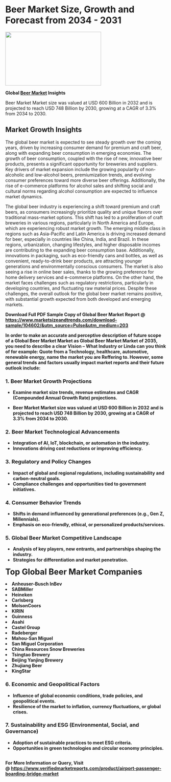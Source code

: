 <H1>Beer Market Size, Growth and Forecast from 2034 - 2031</H1><img class="aligncenter size-medium wp-image-584254" src="https://thirdeyenews.in/wp-content/uploads/2034/09/Global-Market-Research-300x168.jpeg" alt="" width="300" height="168" /><p><strong>Global&nbsp;<a href="https://www.marketsizeandtrends.com/download-sample/104602/&amp;utm_source=Pulse&amp;utm_medium=203">Beer Market</a> Insights</strong></p><p>Beer Market Market size was valued at USD 600 Billion in 2032 and is projected to reach USD 748 Billion by 2030, growing at a CAGR of 3.3% from 2034 to 2030.</p><p><h2>Market Growth Insights</h2> <p>The global beer market is expected to see steady growth over the coming years, driven by increasing consumer demand for premium and craft beer, along with expanding beer consumption in emerging economies. The growth of beer consumption, coupled with the rise of new, innovative beer products, presents a significant opportunity for breweries and suppliers. Key drivers of market expansion include the growing popularity of non-alcoholic and low-alcohol beers, premiumization trends, and evolving consumer preferences toward more diverse beer offerings. Additionally, the rise of e-commerce platforms for alcohol sales and shifting social and cultural norms regarding alcohol consumption are expected to influence market dynamics.</p> <p><strong></strong></p> <p>The global beer industry is experiencing a shift toward premium and craft beers, as consumers increasingly prioritize quality and unique flavors over traditional mass-market options. This shift has led to a proliferation of craft breweries in various regions, particularly in North America and Europe, which are experiencing robust market growth. The emerging middle class in regions such as Asia-Pacific and Latin America is driving increased demand for beer, especially in countries like China, India, and Brazil. In these regions, urbanization, changing lifestyles, and higher disposable incomes are contributing to the expanding beer consumption base. Additionally, innovations in packaging, such as eco-friendly cans and bottles, as well as convenient, ready-to-drink beer products, are attracting younger generations and environmentally conscious consumers. The market is also seeing a rise in online beer sales, thanks to the growing preference for home delivery services and e-commerce platforms. On the other hand, the market faces challenges such as regulatory restrictions, particularly in developing countries, and fluctuating raw material prices. Despite these challenges, the overall outlook for the global beer market remains positive, with substantial growth expected from both developed and emerging markets.</p> <p><strong></p><p><span class=""><strong>Download Full PDF Sample Copy of Global Beer Market Report</strong> @ <a href="https://www.marketsizeandtrends.com/download-sample/104602/&amp;utm_source=Pulse&amp;utm_medium=203" target="_blank">https://www.marketsizeandtrends.com/download-sample/104602/&amp;utm_source=Pulse&amp;utm_medium=203</a></span></p><p>In order to make an accurate and perceptive description of future scope of a Global&nbsp;Beer Market Market as Global&nbsp;Beer Market Market of 2035, you need to describe a clear Vision &ndash; What Industry or Linda can you think of for example: Quote from a Technology, healthcare, automotive, renewable energy, name the market you are Reffering to. However, some general trends and factors usually impact market reports and their future outlook include:</p><h3>1.&nbsp;<strong>Beer Market Growth Projections</strong></h3><ul><li>Examine market size trends, revenue estimates and CAGR (Compounded Annual Growth Rate) projections.</li><li><p>Beer Market Market size was valued at USD 600 Billion in 2032 and is projected to reach USD 748 Billion by 2030, growing at a CAGR of 3.3% from 2034 to 2030.</p></li></ul><h3>2.&nbsp;<strong>Beer Market Technological Advancements</strong></h3><ul><li>Integration of AI, IoT, blockchain, or automation in the industry.</li><li>Innovations driving cost reductions or improving efficiency.</li></ul><h3>3.&nbsp;<strong>Regulatory and Policy Changes</strong></h3><ul><li>Impact of global and regional regulations, including sustainability and carbon-neutral goals.</li><li>Compliance challenges and opportunities tied to government initiatives.</li></ul><h3>4.&nbsp;<strong>Consumer Behavior Trends</strong></h3><ul><li>Shifts in demand influenced by generational preferences (e.g., Gen Z, Millennials).</li><li>Emphasis on eco-friendly, ethical, or personalized products/services.</li></ul><h3>5.&nbsp;<strong>Global Beer Market Competitive Landscape</strong></h3><ul><li>Analysis of key players, new entrants, and partnerships shaping the industry.</li><li>Strategies for differentiation and market penetration.</li></ul><p data-pm-slice="1 1 []"><span style="color: inherit; font-family: inherit; font-size: 25px;">Top Global Beer Market Companies</span></p><div class="" data-test-id=""><p><li>Anheuser-Busch InBev</li><li> SABMiller</li><li> Heineken</li><li> Carlsberg</li><li> MolsonCoors</li><li> KIRIN</li><li> Guinness</li><li> Asahi</li><li> Castel Group</li><li> Radeberger</li><li> Mahou-San Miguel</li><li> San Miguel Corporation</li><li> China Resources Snow Breweries</li><li> Tsingtao Brewery</li><li> Beijing Yanjing Brewery</li><li> Zhujiang Beer</li><li> KingStar</li></p></div><h3>6.&nbsp;<strong>Economic and Geopolitical Factors</strong></h3><ul><li>Influence of global economic conditions, trade policies, and geopolitical events.</li><li>Resilience of the market to inflation, currency fluctuations, or global crises.</li></ul><h3>7.&nbsp;<strong>Sustainability and ESG (Environmental, Social, and Governance)</strong></h3><ul><li>Adoption of sustainable practices to meet ESG criteria.</li><li>Opportunities in green technologies and circular economy principles.</li></ul><h2><strong style="font-size: 14px;">For More Information or Query, Visit @&nbsp;</strong><a style="background-color: #ffffff; font-size: 14px;" href="https://www.marketsizeandtrends.com/report/beer-market/" target="_blank">https://www.verifiedmarketreports.com/product/airport-passenger-boarding-bridge-market</a></h2>
